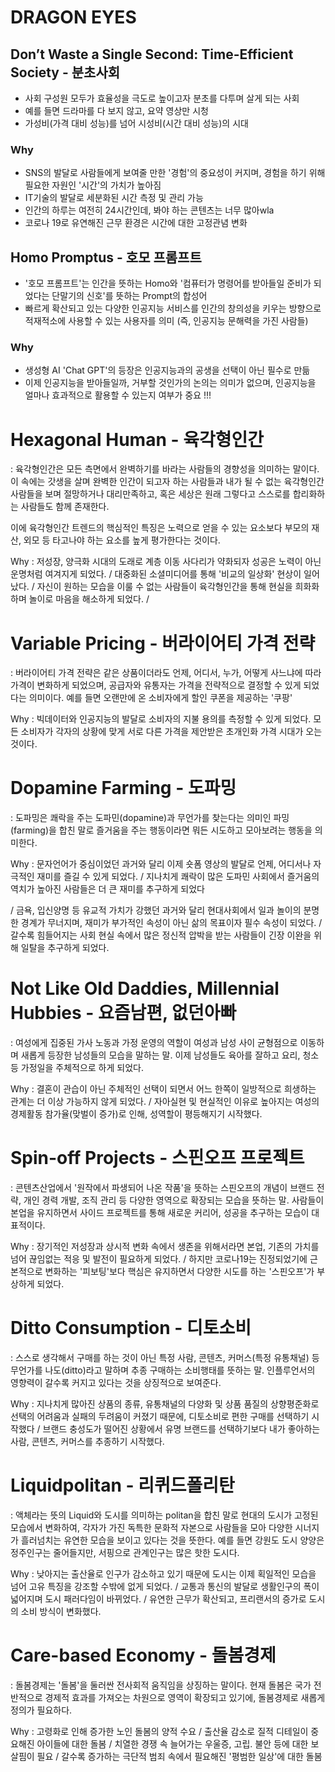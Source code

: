 # DRAGON EYES

## Don’t Waste a Single Second: Time-Efficient Society - 분초사회
- 사회 구성원 모두가 효율성을 극도로 높이고자 분초를 다투며 살게 되는 사회 
- 예를 들면 드라마를 다 보지 않고, 요약 영상만 시청
- 가성비(가격 대비 성능)를 넘어 시성비(시간 대비 성능)의 시대 
### Why
- SNS의 발달로 사람들에게 보여줄 만한 '경험'의 중요성이 커지며, 경험을 하기 위해 필요한 자원인 '시간'의 가치가 높아짐 
- IT기술의 발달로 세분화된 시간 측정 및 관리 가능
- 인간의 하루는 여전히 24시간인데, 봐야 하는 콘텐츠는 너무 많아wla
- 코로나 19로 유연해진 근무 환경은 시간에 대한 고정관념 변화


## Homo Promptus - 호모 프롬프트
- '호모 프롬프트'는 인간을 뜻하는 Homo와 '컴퓨터가 명령어를 받아들일 준비가 되었다는 단말기의 신호'를 뜻하는 Prompt의 합성어
- 빠르게 확산되고 있는 다양한 인공지능 서비스를 인간의 창의성을 키우는 방향으로 적재적소에 사용할 수 있는 사용자를 의미 (즉, 인공지능 문해력을 가진 사람들)

### Why
- 생성형 AI 'Chat GPT'의 등장은 인공지능과의 공생을 선택이 아닌 필수로 만듦
- 이제 인공지능을 받아들일까, 거부할 것인가의 논의는 의미가 없으며, 인공지능을 얼마나 효과적으로 활용할 수 있는지 여부가 중요 !!!





# Hexagonal Human - 육각형인간
: 육각형인간은 모든 측면에서 완벽하기를 바라는 사람들의 경향성을 의미하는 말이다. 이 속에는 갓생을 살며 완벽한 인간이 되고자 하는 사람들과 내가 될 수 없는 육각형인간 사람들을 보며 절망하거나 대리만족하고, 혹은 세상은 원래 그렇다고 스스로를 합리화하는 사람들도 함께 존재한다. 



이에 육각형인간 트렌드의 핵심적인 특징은 노력으로 얻을 수 있는 요소보다 부모의 재산, 외모 등 타고나야 하는 요소를 높게 평가한다는 것이다.



Why : 저성장, 양극화 시대의 도래로 계층 이동 사다리가 약화되자 성공은 노력이 아닌 운명처럼 여겨지게 되었다. / 대중화된 소셜미디어를 통해 '비교의 일상화' 현상이 일어났다. / 자신이 원하는 모습을 이룰 수 없는 사람들이 육각형인간을 통해 현실을 희화화하며 놀이로 마음을 해소하게 되었다. /





# Variable Pricing - 버라이어티 가격 전략
: 버라이어티 가격 전략은 같은 상품이더라도 언제, 어디서, 누가, 어떻게 사느냐에 따라 가격이 변화하게 되었으며, 공급자와 유통자는 가격을 전략적으로 결정할 수 있게 되었다는 의미이다. 예를 들면 오랜만에 온 소비자에게 할인 쿠폰을 제공하는 '쿠팡'



Why : 빅데이터와 인공지능의 발달로 소비자의 지불 용의를 측정할 수 있게 되었다. 모든 소비자가 각자의 상황에 맞게 서로 다른 가격을 제안받은 초개인화 가격 시대가 오는 것이다. 




# Dopamine Farming - 도파밍
: 도파밍은 쾌락을 주는 도파민(dopamine)과 무언가를 찾는다는 의미인 파밍(farming)을 합친 말로 즐거움을 주는 행동이라면 뭐든 시도하고 모아보려는 행동을 의미한다. 



Why : 문자언어가 중심이었던 과거와 달리 이제 숏폼 영상의 발달로 언제, 어디서나 자극적인 재미를 즐길 수 있게 되었다. / 지나치게 쾌락이 많은 도파민 사회에서 즐거움의 역치가 높아진 사람들은 더 큰 재미를 추구하게 되었다 



/ 금욕, 입신양명 등 유교적 가치가 강했던 과거와 달리 현대사회에서 일과 놀이의 분명한 경계가 무너지며, 재미가 부가적인 속성이 아닌 삶의 목표이자 필수 속성이 되었다. / 갈수록 힘들어지는 사회 현실 속에서 많은 정신적 압박을 받는 사람들이 긴장 이완을 위해 일탈을 추구하게 되었다. 





# Not Like Old Daddies, Millennial Hubbies - 요즘남편, 없던아빠
: 여성에게 집중된 가사 노동과 가정 운영의 역할이 여성과 남성 사이 균형점으로 이동하며 새롭게 등장한 남성들의 모습을 말하는 말. 이제 남성들도 육아를 잘하고 요리, 청소 등 가정일을 주체적으로 하게 되었다. 



Why : 결혼이 관습이 아닌 주체적인 선택이 되면서 어느 한쪽이 일방적으로 희생하는 관계는 더 이상 가능하지 않게 되었다. / 자아실현 및 현실적인 이유로 높아지는 여성의 경제활동 참가율(맞벌이 증가)로 인해, 성역할이 평등해지기 시작했다.  





# Spin-off Projects - 스핀오프 프로젝트
: 콘텐츠산업에서 '원작에서 파생되어 나온 작품'을 뜻하는 스핀오프의 개념이 브랜드 전략, 개인 경력 개발, 조직 관리 등 다양한 영역으로 확장되는 모습을 뜻하는 말. 사람들이 본업을 유지하면서 사이드 프로젝트를 통해 새로운 커리어, 성공을 추구하는 모습이 대표적이다.



Why : 장기적인 저성장과 상시적 변화 속에서 생존을 위해서라면 본업, 기존의 가치를 넘어 끊임없는 적응 및 발전이 필요하게 되었다. / 하지만 코로나19는 진정되었기에 근본적으로 변화하는 '피보팅'보다 핵심은 유지하면서 다양한 시도를 하는 '스핀오프'가 부상하게 되었다. 





# Ditto Consumption - 디토소비
: 스스로 생각해서 구매를 하는 것이 아닌 특정 사람, 콘텐츠, 커머스(특정 유통채널) 등 무언가를 나도(ditto)라고 말하며 추종 구매하는 소비행태를 뜻하는 말. 인플루언서의 영향력이 갈수록 커지고 있다는 것을 상징적으로 보여준다.



Why : 지나치게 많아진 상품의 종류, 유통채널의 다양화 및 상품 품질의 상향평준화로 선택의 어려움과 실패의 두려움이 커졌기 때문에, 디토소비로 편한 구매를 선택하기 시작했다 / 브랜드 충성도가 떨어진 상황에서 유명 브랜드를 선택하기보다 내가 좋아하는 사람, 콘텐츠, 커머스를 추종하기 시작했다.





# Liquidpolitan - 리퀴드폴리탄
: 액체라는 뜻의 Liquid와 도시를 의미하는 politan을 합친 말로 현대의 도시가 고정된 모습에서 변화하여, 각자가 가진 독특한 문화적 자본으로 사람들을 모아 다양한 시너지가 흘러넘치는 유연한 모습을 보이고 있다는 것을 뜻한다. 예를 들면 강원도 도시 양양은 정주인구는 줄어들지만, 서핑으로 관계인구는 많은 핫한 도시다. 



Why : 낮아지는 출산율로 인구가 감소하고 있기 때문에 도시는 이제 획일적인 모습을 넘어 고유 특징을 강조할 수밖에 없게 되었다. / 교통과 통신의 발달로 생활인구의 폭이 넓어지며 도시 패러다임이 바뀌었다. / 유연한 근무가 확산되고, 프리랜서의 증가로 도시의 소비 방식이 변화했다. 





# Care-based Economy - 돌봄경제
: 돌봄경제는 '돌봄'을 둘러싼 전사회적 움직임을 상징하는 말이다. 현재 돌봄은 국가 전반적으로 경제적 효과를 가져오는 차원으로 영역이 확장되고 있기에, 돌봄경제로 새롭게 정의가 필요하다. 



Why : 고령화로 인해 증가한 노인 돌봄의 양적 수요 / 출산율 감소로 질적 디테일이 중요해진 아이들에 대한 돌봄 / 치열한 경쟁 속 늘어가는 우울증, 고립. 불안 등에 대한 보살핌이 필요 / 갈수록 증가하는 극단적 범죄 속에서 필요해진 '평범한 일상'에 대한 돌봄  
